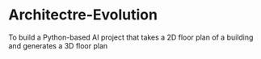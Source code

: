 # Architectre-Evolution
To build a Python-based AI project that takes a 2D floor plan of a building and generates a 3D floor plan
